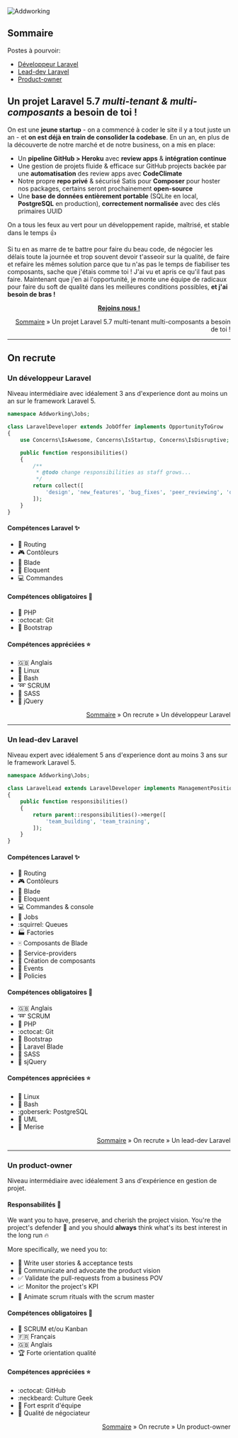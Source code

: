 <img src="http://www.addworking.com/sites/default/files/logo_addworking_2_1.png" alt="Addworking" align="center">

## Sommaire

Postes à pourvoir:

+ [Développeur Laravel](#un-développeur-laravel)
+ [Lead-dev Laravel](#un-lead-dev-laravel)
+ [Product-owner](#un-product-owner)

## Un projet Laravel 5.7 *multi-tenant & multi-composants* a besoin de toi !

On est une **jeune startup** - on a commencé à coder le site il y a tout juste un an - et **on est déjà en train de consolider la codebase**. En un an, en plus de la découverte de notre marché et de notre business, on a mis en place:

+ Un **pipeline GitHub > Heroku** avec **review apps** & **intégration continue**
+ Une gestion de projets fluide & efficace sur GitHub projects backée par une **automatisation** des review apps avec **CodeClimate**
+ Notre propre **repo privé** & sécurisé Satis pour **Composer** pour hoster nos packages, certains seront prochainement **open-source**
+ Une **base de données entièrement portable** (SQLite en local, **PostgreSQL** en production), **correctement normalisée** avec des clés primaires UUID

On a tous les feux au vert pour un développement rapide, maîtrisé, et stable dans le temps :+1:

Si tu en as marre de te battre pour faire du beau code, de négocier les délais toute la journée et trop souvent devoir t'asseoir sur la qualité, de faire et refaire les mêmes solution parce que tu n'as pas le temps de fiabiliser tes composants, sache que j'étais comme toi ! J'ai vu et apris ce qu'il faut pas faire. Maintenant que j'en ai l'opportunité, je monte une équipe de radicaux pour faire du soft de qualité dans les meilleures conditions possibles, **et j'ai besoin de bras !**

<div align="center"><a href="mailto:benjamin@addworking.com" align="center"><b>Rejoins nous !</b></a></div>

<p align="right"><a href="#sommaire">Sommaire</a> &#187; Un projet Laravel 5.7 multi-tenant multi-composants a besoin de toi !</p>

---

## On recrute

### Un développeur Laravel

Niveau intermédiaire avec idéalement 3 ans d'experience dont au moins un an sur le framework Laravel 5.

```PHP
namespace Addworking\Jobs;

class LaravelDeveloper extends JobOffer implements OpportunityToGrow
{
    use Concerns\IsAwesome, Concerns\IsStartup, Concerns\IsDisruptive;

    public function responsibilities()
    {
        /**
         * @todo change responsibilities as staff grows...
         */
        return collect([
            'design', 'new_features', 'bug_fixes', 'peer_reviewing', 'deployment',
        ]);
    }
}
```

#### Compétences Laravel :sparkles:

+ :bus: Routing
+ :video_game: Contôleurs
+ :hocho: Blade
+ :speech_balloon: Eloquent
+ :computer: Commandes

#### Compétences obligatoires :star2:

+ :elephant: PHP
+ :octocat: Git
+ :beer: Bootstrap

#### Compétences appréciées :star:

+ :gb: Anglais
+ :penguin: Linux
+ :snake: Bash
+ :loop: SCRUM
+ :balloon: SASS
+ :triangular_ruler: jQuery

<p align="right"><a href="#sommaire">Sommaire</a> &#187; On recrute &#187; Un développeur Laravel</p>

---

### Un lead-dev Laravel

Niveau expert avec idéalement 5 ans d'experience dont au moins 3 ans sur le framework Laravel 5.


```PHP
namespace Addworking\Jobs;

class LaravelLead extends LaravelDeveloper implements ManagementPosition
{
    public function responsibilities()
    {
        return parent::responsibilities()->merge([
            'team_building', 'team_training',
        ]);
    }
}
```

#### Compétences Laravel :sparkles:

+ :bus: Routing
+ :video_game: Contôleurs
+ :hocho: Blade
+ :speech_balloon: Eloquent
+ :computer: Commandes & console
+ :construction_worker: Jobs
+ :squirrel: Queues
+ :factory: Factories
+ :mahjong: Composants de Blade
+ :necktie: Service-providers
+ :crown: Création de composants
+ :birthday: Events
+ :cop: Policies

#### Compétences obligatoires :star2:

+ :gb: Anglais
+ :loop: SCRUM
+ :elephant: PHP
+ :octocat: Git
+ :beer: Bootstrap
+ :hocho: Laravel Blade
+ :ocean: SASS
+ :triangular_ruler: sjQuery

#### Compétences appréciées :star:

+ :penguin: Linux
+ :snake: Bash
+ :goberserk: PostgreSQL
+ :racehorse: UML
+ :hamster: Merise

<p align="right"><a href="#sommaire">Sommaire</a> &#187; On recrute &#187; Un lead-dev Laravel</p>

---

### Un product-owner

Niveau intermédiaire avec idéalement 3 ans d'expérience en gestion de projet.

#### Responsabilités :muscle:

We want you to have, preserve, and cherish the project vision. You're the project's defender :triumph: and you should **always** think what's its best interest in the long run :fire:

More specifically, we need you to:

+ :memo: Write user stories & acceptance tests
+ :speech_balloon: Communicate and advocate the product vision
+ :white_check_mark: Validate the pull-requests from a business POV
+ :chart_with_upwards_trend: Monitor the project's KPI
+ :dart: Animate scrum rituals with the scrum master

#### Compétences obligatoires :star2:

+ :dolphin: SCRUM et/ou Kanban
+ :fr: Français
+ :gb: Anglais
+ :trophy: Forte orientation qualité

#### Compétences appréciées :star:

+ :octocat: GitHub
+ :neckbeard: Culture Geek
+ :rugby_football: Fort esprit d'équipe
+ :gift: Qualité de négociateur

<p align="right"><a href="#sommaire">Sommaire</a> &#187; On recrute &#187; Un product-owner</p>
